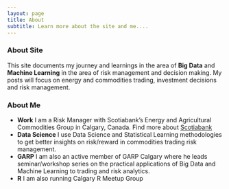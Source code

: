 ```yaml
---
layout: page
title: About
subtitle: Learn more about the site and me.... 
---
```


### About Site

This site documents my journey and learnings in the area of **Big Data** and **Machine Learning** in the area of risk management and decision making. My posts will focus on energy and commodities trading, investment decisions and risk management. 

### About Me

- **Work** I am a Risk Manager with Scotiabank’s Energy and Agricultural Commodities Group in Calgary, Canada. Find more about  [Scotiabank](www.scotiabank.com)  
- **Data Science** I use Data Science and Statistical Learning methodologies to get better insights on risk/reward in commodities trading risk management.  
- **GARP** I am also an active member of GARP Calgary where he leads seminar/workshop series on the practical applications of Big Data and Machine Learning to trading and risk analytics.
- **R** I am also running Calgary R Meetup Group 



